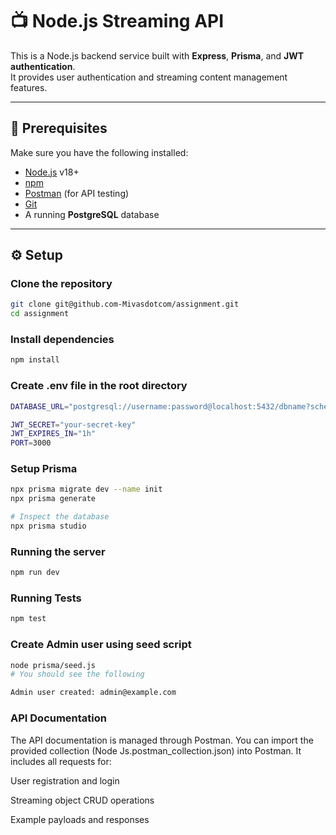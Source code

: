 # 📺 Node.js Streaming API

This is a Node.js backend service built with **Express**, **Prisma**, and **JWT authentication**.  
It provides user authentication and streaming content management features.

---

## 🚀 Prerequisites

Make sure you have the following installed:

- [Node.js](https://nodejs.org/) v18+
- [npm](https://www.npmjs.com/)
- [Postman](https://www.postman.com/) (for API testing)
- [Git](https://git-scm.com/)
- A running **PostgreSQL** database

---

## ⚙️ Setup

### Clone the repository
```bash
git clone git@github.com-Mivasdotcom/assignment.git
cd assignment
```

### Install dependencies 
```bash 
npm install
```

### Create .env file in the root directory 
```bash
DATABASE_URL="postgresql://username:password@localhost:5432/dbname?schema=public"

JWT_SECRET="your-secret-key"
JWT_EXPIRES_IN="1h"
PORT=3000
```

### Setup Prisma 
```bash 
npx prisma migrate dev --name init
npx prisma generate

# Inspect the database
npx prisma studio
```

### Running the server 
```bash
npm run dev
```

### Running Tests
```bash
npm test
```


### Create Admin user using seed script
```bash
node prisma/seed.js
# You should see the following 

Admin user created: admin@example.com

```


### API Documentation 

The API documentation is managed through Postman.
You can import the provided collection (Node Js.postman_collection.json) into Postman.
It includes all requests for:

User registration and login

Streaming object CRUD operations

Example payloads and responses